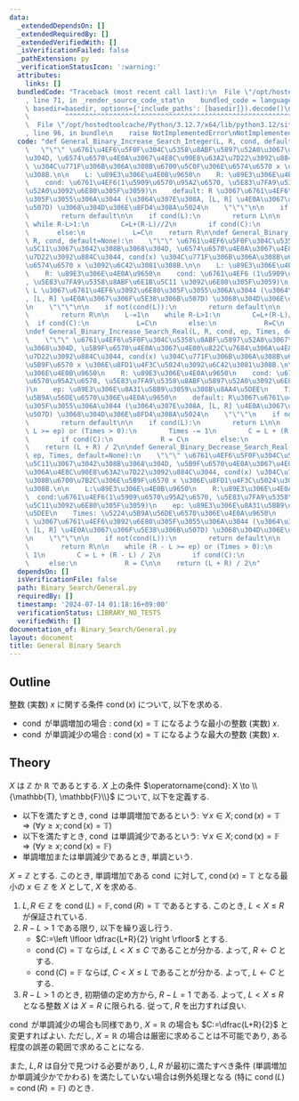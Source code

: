 ```yaml
---
data:
  _extendedDependsOn: []
  _extendedRequiredBy: []
  _extendedVerifiedWith: []
  _isVerificationFailed: false
  _pathExtension: py
  _verificationStatusIcon: ':warning:'
  attributes:
    links: []
  bundledCode: "Traceback (most recent call last):\n  File \"/opt/hostedtoolcache/Python/3.12.7/x64/lib/python3.12/site-packages/onlinejudge_verify/documentation/build.py\"\
    , line 71, in _render_source_code_stat\n    bundled_code = language.bundle(stat.path,\
    \ basedir=basedir, options={'include_paths': [basedir]}).decode()\n          \
    \         ^^^^^^^^^^^^^^^^^^^^^^^^^^^^^^^^^^^^^^^^^^^^^^^^^^^^^^^^^^^^^^^^^^^^^^^^^^^^^^^^^\n\
    \  File \"/opt/hostedtoolcache/Python/3.12.7/x64/lib/python3.12/site-packages/onlinejudge_verify/languages/python.py\"\
    , line 96, in bundle\n    raise NotImplementedError\nNotImplementedError\n"
  code: "def General_Binary_Increase_Search_Integer(L, R, cond, default=None):\n \
    \   \"\"\" \u6761\u4EF6\u5F0F\u304C\u5358\u8ABF\u5897\u52A0\u3067\u3042\u308B\u3068\
    \u304D, \u6574\u6570\u4E0A\u3067\u4E8C\u90E8\u63A2\u7D22\u3092\u884C\u3044, cond(x)\
    \ \u304C\u771F\u306B\u306A\u308B\u6700\u5C0F\u306E\u6574\u6570 x \u3092\u6C42\u3081\
    \u308B.\n\n    L: \u89E3\u306E\u4E0B\u9650\n    R: \u89E3\u306E\u4E0A\u9650\n\
    \    cond: \u6761\u4EF6(1\u5909\u6570\u95A2\u6570, \u5E83\u7FA9\u5358\u8ABF\u5897\
    \u52A0\u3092\u6E80\u305F\u3059)\n    default: R \u3067\u6761\u4EF6\u3092\u6E80\
    \u305F\u3055\u306A\u3044 (\u3064\u307E\u308A, [L, R] \u4E0A\u3067\u306F\u5E38\u306B\
    \u507D) \u3068\u304D\u306E\u8FD4\u308A\u5024\n    \"\"\"\n\n    if not(cond(R)):\n\
    \        return default\n\n    if cond(L):\n        return L\n\n    R+=1\n   \
    \ while R-L>1:\n        C=L+(R-L)//2\n        if cond(C):\n            R=C\n \
    \       else:\n            L=C\n    return R\n\ndef General_Binary_Decrease_Search_Integer(L,\
    \ R, cond, default=None):\n    \"\"\" \u6761\u4EF6\u5F0F\u304C\u5358\u8ABF\u6E1B\
    \u5C11\u3067\u3042\u308B\u3068\u304D, \u6574\u6570\u4E0A\u3067\u4E8C\u90E8\u63A2\
    \u7D22\u3092\u884C\u3044, cond(x) \u304C\u771F\u306B\u306A\u308B\u6700\u5927\u306E\
    \u6574\u6570 x \u3092\u6C42\u3081\u308B.\n\n    L: \u89E3\u306E\u4E0B\u9650\n\
    \    R: \u89E3\u306E\u4E0A\u9650\n    cond: \u6761\u4EF6 (1\u5909\u6570\u95A2\u6570\
    , \u5E83\u7FA9\u5358\u8ABF\u6E1B\u5C11 \u3092\u6E80\u305F\u3059)\n    default:\
    \ L \u3067\u6761\u4EF6\u3092\u6E80\u305F\u3055\u306A\u3044 (\u3064\u307E\u308A\
    , [L, R] \u4E0A\u3067\u306F\u5E38\u306B\u507D) \u3068\u304D\u306E\u8FD4\u308A\u5024\
    \n    \"\"\"\n\n    if not(cond(L)):\n        return default\n\n    if cond(R):\n\
    \        return R\n\n    L-=1\n    while R-L>1:\n        C=L+(R-L)//2\n      \
    \  if cond(C):\n            L=C\n        else:\n            R=C\n    return L\n\
    \ndef General_Binary_Increase_Search_Real(L, R, cond, ep, Times, default=None):\n\
    \    \"\"\" \u6761\u4EF6\u5F0F\u304C\u5358\u8ABF\u5897\u52A0\u3067\u3042\u308B\
    \u3068\u304D, \u5B9F\u6570\u4E0A\u3067\u4E00\u822C\u7684\u306A\u4E8C\u90E8\u63A2\
    \u7D22\u3092\u884C\u3044, cond(x) \u304C\u771F\u306B\u306A\u308B\u6700\u5C0F\u306E\
    \u5B9F\u6570 x \u306E\u8FD1\u4F3C\u5024\u3092\u6C42\u3081\u308B.\n\n    L: \u89E3\
    \u306E\u4E0B\u9650\n    R: \u89E3\u306E\u4E0A\u9650\n    cond: \u6761\u4EF6(1\u5909\
    \u6570\u95A2\u6570, \u5E83\u7FA9\u5358\u8ABF\u5897\u52A0\u3092\u6E80\u305F\u3059\
    )\n    ep: \u89E3\u306E\u8A31\u5BB9\u3059\u308B\u8AA4\u5DEE\n    Times: \u5224\
    \u5B9A\u56DE\u6570\u306E\u4E0A\u9650\n    default: R\u3067\u6761\u4EF6\u3092\u6E80\
    \u305F\u3055\u306A\u3044 (\u3064\u307E\u308A, [L, R] \u4E0A\u3067\u306F\u5E38\u306B\
    \u507D) \u3068\u304D\u306E\u8FD4\u308A\u5024\n    \"\"\"\n    if not(cond(R)):\n\
    \        return default\n\n    if cond(L):\n        return L\n\n    while (R -\
    \ L >= ep) or (Times > 0):\n        Times -= 1\n        C = L + (R - L) / 2\n\
    \        if cond(C):\n            R = C\n        else:\n            L = C\n\n\
    \    return (L + R) / 2\n\ndef General_Binary_Decrease_Search_Real(L, R, cond,\
    \ ep, Times, default=None):\n    \"\"\" \u6761\u4EF6\u5F0F\u304C\u5358\u8ABF\u6E1B\
    \u5C11\u3067\u3042\u308B\u3068\u304D, \u5B9F\u6570\u4E0A\u3067\u4E00\u822C\u7684\
    \u306A\u4E8C\u90E8\u63A2\u7D22\u3092\u884C\u3044, cond(x) \u304C\u771F\u306B\u306A\
    \u308B\u6700\u7B2C\u306E\u5B9F\u6570 x \u306E\u8FD1\u4F3C\u5024\u3092\u6C42\u3081\
    \u308B.\n\n    L:\u89E3\u306E\u4E0B\u9650\n    R:\u89E3\u306E\u4E0A\u9650\n  \
    \  cond:\u6761\u4EF6(1\u5909\u6570\u95A2\u6570, \u5E83\u7FA9\u5358\u8ABF\u6E1B\
    \u5C11\u3092\u6E80\u305F\u3059)\n    ep: \u89E3\u306E\u8A31\u5BB9\u3059\u308B\u8AA4\
    \u5DEE\n    Times: \u5224\u5B9A\u56DE\u6570\u306E\u4E0A\u9650\n    default: L\
    \ \u3067\u6761\u4EF6\u3092\u6E80\u305F\u3055\u306A\u3044 (\u3064\u307E\u308A,\
    \ [L, R] \u4E0A\u3067\u306F\u5E38\u306B\u507D) \u3068\u304D\u306E\u8FD4\u308A\u5024\
    \n    \"\"\"\n\n    if not(cond(L)):\n        return default\n\n    if cond(R):\n\
    \        return R\n\n    while (R - L >= ep) or (Times > 0):\n        Times -=\
    \ 1\n        C = L + (R - L) / 2\n        if cond(C):\n            L = C\n   \
    \     else:\n            R = C\n\n    return (L + R) / 2\n"
  dependsOn: []
  isVerificationFile: false
  path: Binary_Search/General.py
  requiredBy: []
  timestamp: '2024-07-14 01:18:16+09:00'
  verificationStatus: LIBRARY_NO_TESTS
  verifiedWith: []
documentation_of: Binary_Search/General.py
layout: document
title: General Binary Search
---
```


## Outline

整数 (実数) $x$ に関する条件 $\operatorname{cond}(x)$ について, 以下を求める.

* $\operatorname{cond}$ が単調増加の場合 : $\operatorname{cond}(x)=\mathbb{T}$ になるような最小の整数 (実数) $x$.
* $\operatorname{cond}$ が単調減少の場合 : $\operatorname{cond}(x)=\mathbb{T}$ になるような最大の整数 (実数) $x$.

## Theory

$X$ は $\mathbb{Z}$ か $\mathbb{R}$ であるとする. $X$ 上の条件 $\operatorname{cond}: X \to \\{\mathbb{T}, \mathbb{F}\\}$ について, 以下を定義する.

* 以下を満たすとき, $\operatorname{cond}$ は単調増加であるという: $\forall x \in X;\,\operatorname{cond}(x)=\mathbb{T} \Rightarrow \left(\forall y \geq x;\, \operatorname{cond}(x)=\mathbb{T} \right)$
* 以下を満たすとき, $\operatorname{cond}$ は単調減少であるという: $\forall x \in X;\,\operatorname{cond}(x)=\mathbb{F} \Rightarrow \left(\forall y \geq x;\,\operatorname{cond}(x)=\mathbb{F} \right)$
* 単調増加または単調減少であるとき, 単調という.

$X=\mathbb{Z}$ とする. このとき, 単調増加である $\operatorname{cond}$ に対して, $\operatorname{cond}(x)=\mathbb{T}$ となる最小の $x \in \mathbb{Z}$ を $X$ として, $X$ を求める.

1. $L,R \in \mathbb{Z}$ を $\operatorname{cond}(L)=\mathbb{F}, \operatorname{cond}(R)=\mathbb{T}$ であるとする. このとき, $L \lt X \leq R$ が保証されている.
2. $R-L>1$ である限り, 以下を繰り返し行う.
    * $C:=\left \lfloor \dfrac{L+R}{2} \right \rfloor$ とする.
    * $\operatorname{cond}(C)=\mathbb{T}$ ならば, $L \lt X \leq C$ であることが分かる. よって, $R \gets C$ とする.
    * $\operatorname{cond}(C)=\mathbb{F}$ ならば, $C \lt X \leq L$ であることが分かる. よって, $L \gets C$ とする.
3. $R-L>1$ のとき, 初期値の定め方から, $R-L=1$ である. よって, $L \lt X \leq R$ となる整数 $X$ は $X=R$ に限られる. 従って, $R$ を出力すれば良い.

$\operatorname{cond}$ が単調減少の場合も同様であり, $X=\mathbb{R}$ の場合も $C:=\dfrac{L+R}{2}$ と変更すればよい. ただし, $X=\mathbb{R}$ の場合は厳密に求めることは不可能であり, ある程度の誤差の範囲で求めることになる.

また, $L, R$ は自分で見つける必要があり, $L,R$ が最初に満たすべき条件 (単調増加か単調減少かでかわる) を満たしていない場合は例外処理となる (特に $\operatorname{cond}(L)=\operatorname{cond}(R)=\mathbb{F}$) のとき.
